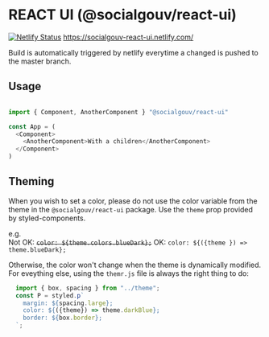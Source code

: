 # REACT UI (@socialgouv/react-ui)

[![Netlify Status](https://api.netlify.com/api/v1/badges/a6e5ebcd-e0bc-4eda-b416-fc8ddf217310/deploy-status)](https://app.netlify.com/sites/socialgouv-react-ui/deploys)
https://socialgouv-react-ui.netlify.com/

Build is automatically triggered by netlify everytime a changed is pushed to the master branch.

## Usage

```js

import { Component, AnotherComponent } "@socialgouv/react-ui"

const App = (
  <Component>
    <AnotherComponent>With a children</AnotherComponent>
  </Component>
)
```

## Theming

When you wish to set a color, please do not use the color variable from the theme in the `@socialgouv/react-ui` package.
Use the `theme` prop provided by styled-components.

e.g.<br />
Not OK: ~~`color: ${theme.colors.blueDark};`~~
OK: `color: ${({theme }) => theme.blueDark};`

Otherwise, the color won't change when the theme is dynamically modified. For eveything else, using the `themr.js` file is always the right thing to do: <br />
``` js
  import { box, spacing } from "../theme";
  const P = styled.p`
    margin: ${spacing.large};
    color: ${({theme}) => theme.darkBlue};
    border: ${box.border};
  `;
```

